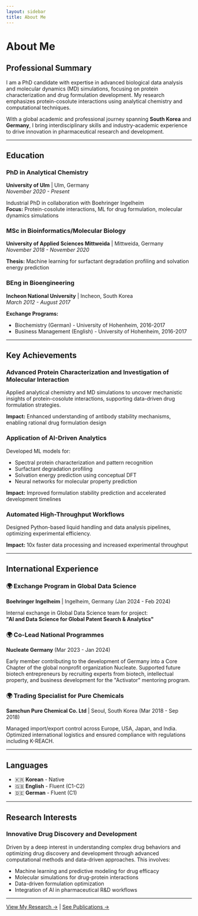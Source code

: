 ```yaml
---
layout: sidebar
title: About Me
---
```


# About Me

## Professional Summary

I am a PhD candidate with expertise in advanced biological data analysis and molecular dynamics (MD) simulations, focusing on protein characterization and drug formulation development. My research emphasizes protein-cosolute interactions using analytical chemistry and computational techniques.

With a global academic and professional journey spanning **South Korea** and **Germany**, I bring interdisciplinary skills and industry-academic experience to drive innovation in pharmaceutical research and development.

---

## Education

### PhD in Analytical Chemistry
**University of Ulm** | Ulm, Germany  
*November 2020 - Present*

Industrial PhD in collaboration with Boehringer Ingelheim  
**Focus:** Protein-cosolute interactions, ML for drug formulation, molecular dynamics simulations

### MSc in Bioinformatics/Molecular Biology
**University of Applied Sciences Mittweida** | Mittweida, Germany  
*November 2018 - November 2020*

**Thesis:** Machine learning for surfactant degradation profiling and solvation energy prediction

### BEng in Bioengineering
**Incheon National University** | Incheon, South Korea  
*March 2012 - August 2017*

**Exchange Programs:**
- Biochemistry (German) - University of Hohenheim, 2016-2017
- Business Management (English) - University of Hohenheim, 2016-2017

---

## Key Achievements

### Advanced Protein Characterization and Investigation of Molecular Interaction

Applied analytical chemistry and MD simulations to uncover mechanistic insights of protein-cosolute interactions, supporting data-driven drug formulation strategies.

**Impact:** Enhanced understanding of antibody stability mechanisms, enabling rational drug formulation design

### Application of AI-Driven Analytics

Developed ML models for:
- Spectral protein characterization and pattern recognition
- Surfactant degradation profiling
- Solvation energy prediction using conceptual DFT
- Neural networks for molecular property prediction

**Impact:** Improved formulation stability prediction and accelerated development timelines

### Automated High-Throughput Workflows

Designed Python-based liquid handling and data analysis pipelines, optimizing experimental efficiency.

**Impact:** 10x faster data processing and increased experimental throughput

---

## International Experience

### 🌍 Exchange Program in Global Data Science
**Boehringer Ingelheim** | Ingelheim, Germany (Jan 2024 - Feb 2024)

Internal exchange in Global Data Science team for project:  
**"AI and Data Science for Global Patent Search & Analytics"**

### 🌍 Co-Lead National Programmes
**Nucleate Germany** (Mar 2023 - Jan 2024)

Early member contributing to the development of Germany into a Core Chapter of the global nonprofit organization Nucleate. Supported future biotech entrepreneurs by recruiting experts from biotech, intellectual property, and business development for the "Activator" mentoring program.

### 🌍 Trading Specialist for Pure Chemicals
**Samchun Pure Chemical Co. Ltd** | Seoul, South Korea (Mar 2018 - Sep 2018)

Managed import/export control across Europe, USA, Japan, and India. Optimized international logistics and ensured compliance with regulations including K-REACH.

---

## Languages

- 🇰🇷 **Korean** - Native
- 🇬🇧 **English** - Fluent (C1-C2)
- 🇩🇪 **German** - Fluent (C1)

---

## Research Interests

### Innovative Drug Discovery and Development

Driven by a deep interest in understanding complex drug behaviors and optimizing drug discovery and development through advanced computational methods and data-driven approaches. This involves:

- Machine learning and predictive modeling for drug efficacy
- Molecular simulations for drug-protein interactions
- Data-driven formulation optimization
- Integration of AI in pharmaceutical R&D workflows

---

[View My Research →](/research) | [See Publications →](/publications)

